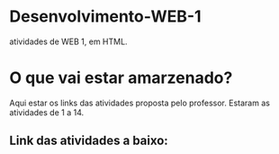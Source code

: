 # Desenvolvimento-WEB-1
atividades de WEB 1, em HTML.

# O que vai estar amarzenado?
Aqui estar os links das atividades proposta pelo professor. Estaram as atividades de 1 a 14.

## Link das atividades a baixo:

